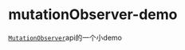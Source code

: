 # mutationObserver-demo

[`MutationObserver`](https://developer.mozilla.org/zh-CN/docs/Web/API/MutationObserver)api的一个小demo

